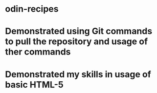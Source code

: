# odin-recipes
# Demonstrated using Git commands to pull the repository and usage of ther commands
# Demonstrated my skills in usage of basic HTML-5